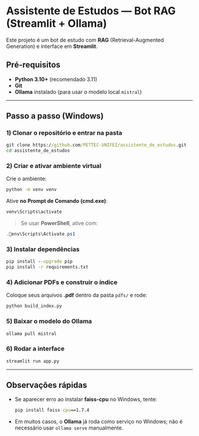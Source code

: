 # Assistente de Estudos — Bot RAG (Streamlit + Ollama)

Este projeto é um bot de estudo com **RAG** (Retrieval-Augmented Generation) e interface em **Streamlit**.

## Pré-requisitos
- **Python 3.10+** (recomendado 3.11)
- **Git**
- **Ollama** instalado (para usar o modelo local `mistral`)

---

## Passo a passo (Windows)

### 1) Clonar o repositório e entrar na pasta
```bat
git clone https://github.com/PETTEC-UNIFEI/assistente_de_estudos.git
cd assistente_de_estudos
```

### 2) Criar e ativar ambiente virtual
Crie o ambiente:
```bat
python -m venv venv
```

Ative **no Prompt de Comando (cmd.exe)**:
```bat
venv\Scripts\activate
```

> Se usar **PowerShell**, ative com:
```powershell
.env\Scripts\Activate.ps1
```

### 3) Instalar dependências
```bat
pip install --upgrade pip
pip install -r requirements.txt
```

### 4) Adicionar PDFs e construir o índice
Coloque seus arquivos **.pdf** dentro da pasta `pdfs/` e rode:
```bat
python build_index.py
```

### 5) Baixar o modelo do Ollama
```bat
ollama pull mistral
```

### 6) Rodar a interface
```bat
streamlit run app.py
```

---

## Observações rápidas
- Se aparecer erro ao instalar **faiss-cpu** no Windows, tente:
  ```bat
  pip install faiss-cpu==1.7.4
  ```
- Em muitos casos, o **Ollama** já roda como serviço no Windows; não é necessário usar `ollama serve` manualmente.
